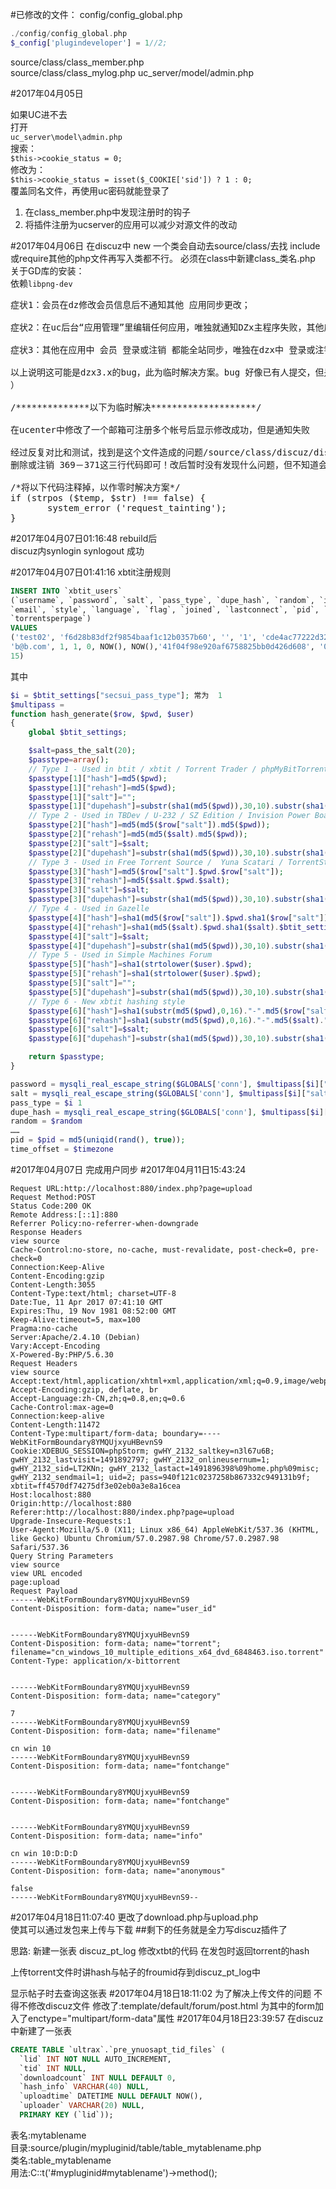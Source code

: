 #已修改的文件：
config/config_global.php  
```php 
./config/config_global.php
$_config['plugindeveloper'] = 1//2;
```
source/class/class_member.php  
source/class/class_mylog.php
uc_server/model/admin.php


#2017年04月05日

如果UC进不去  
打开  
`uc_server\model\admin.php`  
搜索：  
`$this->cookie_status = 0;`  
修改为：  
`$this->cookie_status = isset($_COOKIE['sid']) ? 1 : 0;`  
覆盖同名文件，再使用uc密码就能登录了
1. 在class_member.php中发现注册时的钩子
2. 将插件注册为ucserver的应用可以减少对源文件的改动

#2017年04月06日
在discuz中 new 一个类会自动去source/class/去找 include或require其他的php文件再写入类都不行。
必须在class中新建class_类名.php  
关于GD库的安装：  
依赖`libpng-dev`  

<pre>
症状1：会员在dz修改会员信息后不通知其他 应用同步更改；

症状2：在uc后台“应用管理”里编辑任何应用，唯独就通知DZx主程序失败，其他应用通知成功。这点在uc后台 -->数据列表-->通知列表  内 能查看出错误记录；

症状3：其他在应用中 会员 登录或注销 都能全站同步，唯独在dzx中 登录或注销，不能同步到其他应用。

以上说明这可能是dzx3.x的bug，此为临时解决方案。bug 好像已有人提交，但是官方好像没有反应。
）

/**************以下为临时解决********************/

在ucenter中修改了一个邮箱可注册多个帐号后显示修改成功，但是通知失败

经过反复对比和测试，找到是这个文件造成的问题/source/class/discuz/discuz_application.php
删除或注销 369－371这三行代码即可！改后暂时没有发现什么问题，但不知道会不会有什么隐患。
                             
/*将以下代码注释掉，以作零时解决方案*/
if (strpos ($temp, $str) !== false) {
       system_error ('request_tainting');
}
</pre>

#2017年04月07日01:16:48 
rebuild后  
discuz内synlogin synlogout 成功


#2017年04月07日01:41:16
xbtit注册规则

```sql
INSERT INTO `xbtit_users` 
(`username`, `password`, `salt`, `pass_type`, `dupe_hash`, `random`, `id_level`, 
`email`, `style`, `language`, `flag`, `joined`, `lastconnect`, `pid`, `time_offset`, 
`torrentsperpage`) 
VALUES 
('test02', 'f6d28b83df2f9854baaf1c12b0357b60', '', '1', 'cde4ac77222d3219fc81', 298770, 2, 
'b@b.com', 1, 1, 0, NOW(), NOW(),'41f04f98e920af6758825bb0d426d608', '0', 
15)

```
其中
```php
$i = $btit_settings["secsui_pass_type"]; 常为  1
$multipass = 
function hash_generate($row, $pwd, $user)
{
    global $btit_settings;

    $salt=pass_the_salt(20);
    $passtype=array();
    // Type 1 - Used in btit / xbtit / Torrent Trader / phpMyBitTorrent
    $passtype[1]["hash"]=md5($pwd);
    $passtype[1]["rehash"]=md5($pwd);
    $passtype[1]["salt"]="";
    $passtype[1]["dupehash"]=substr(sha1(md5($pwd)),30,10).substr(sha1(md5($pwd)),0,10);
    // Type 2 - Used in TBDev / U-232 / SZ Edition / Invision Power Board
    $passtype[2]["hash"]=md5(md5($row["salt"]).md5($pwd));
    $passtype[2]["rehash"]=md5(md5($salt).md5($pwd));
    $passtype[2]["salt"]=$salt;
    $passtype[2]["dupehash"]=substr(sha1(md5($pwd)),30,10).substr(sha1(md5($pwd)),0,10);
    // Type 3 - Used in Free Torrent Source /  Yuna Scatari / TorrentStrike / TSSE
    $passtype[3]["hash"]=md5($row["salt"].$pwd.$row["salt"]);
    $passtype[3]["rehash"]=md5($salt.$pwd.$salt);
    $passtype[3]["salt"]=$salt;
    $passtype[3]["dupehash"]=substr(sha1(md5($pwd)),30,10).substr(sha1(md5($pwd)),0,10);
    // Type 4 - Used in Gazelle
    $passtype[4]["hash"]=sha1(md5($row["salt"]).$pwd.sha1($row["salt"]).$btit_settings["secsui_ss"]);
    $passtype[4]["rehash"]=sha1(md5($salt).$pwd.sha1($salt).$btit_settings["secsui_ss"]);
    $passtype[4]["salt"]=$salt;
    $passtype[4]["dupehash"]=substr(sha1(md5($pwd)),30,10).substr(sha1(md5($pwd)),0,10);
    // Type 5 - Used in Simple Machines Forum
    $passtype[5]["hash"]=sha1(strtolower($user).$pwd);
    $passtype[5]["rehash"]=sha1(strtolower($user).$pwd);
    $passtype[5]["salt"]="";
    $passtype[5]["dupehash"]=substr(sha1(md5($pwd)),30,10).substr(sha1(md5($pwd)),0,10);
    // Type 6 - New xbtit hashing style
    $passtype[6]["hash"]=sha1(substr(md5($pwd),0,16)."-".md5($row["salt"])."-".substr(md5($pwd),16,16));
    $passtype[6]["rehash"]=sha1(substr(md5($pwd),0,16)."-".md5($salt)."-".substr(md5($pwd),16,16));
    $passtype[6]["salt"]=$salt;
    $passtype[6]["dupehash"]=substr(sha1(md5($pwd)),30,10).substr(sha1(md5($pwd)),0,10);

    return $passtype;
}

password = mysqli_real_escape_string($GLOBALS['conn'], $multipass[$i]["rehash"])
salt = mysqli_real_escape_string($GLOBALS['conn'], $multipass[$i]["salt"])  ''
pass_type = $i 1
dupe_hash = mysqli_real_escape_string($GLOBALS['conn'], $multipass[$i]["dupehash"])
random = $random
……
pid = $pid = md5(uniqid(rand(), true));
time_offset = $timezone
```
#2017年04月07日
完成用户同步
#2017年04月11日15:43:24
```
Request URL:http://localhost:880/index.php?page=upload
Request Method:POST
Status Code:200 OK
Remote Address:[::1]:880
Referrer Policy:no-referrer-when-downgrade
Response Headers
view source
Cache-Control:no-store, no-cache, must-revalidate, post-check=0, pre-check=0
Connection:Keep-Alive
Content-Encoding:gzip
Content-Length:3055
Content-Type:text/html; charset=UTF-8
Date:Tue, 11 Apr 2017 07:41:10 GMT
Expires:Thu, 19 Nov 1981 08:52:00 GMT
Keep-Alive:timeout=5, max=100
Pragma:no-cache
Server:Apache/2.4.10 (Debian)
Vary:Accept-Encoding
X-Powered-By:PHP/5.6.30
Request Headers
view source
Accept:text/html,application/xhtml+xml,application/xml;q=0.9,image/webp,*/*;q=0.8
Accept-Encoding:gzip, deflate, br
Accept-Language:zh-CN,zh;q=0.8,en;q=0.6
Cache-Control:max-age=0
Connection:keep-alive
Content-Length:11472
Content-Type:multipart/form-data; boundary=----WebKitFormBoundary8YMQUjxyuHBevnS9
Cookie:XDEBUG_SESSION=phpStorm; gwHY_2132_saltkey=n3l67u6B; gwHY_2132_lastvisit=1491892797; gwHY_2132_onlineusernum=1; gwHY_2132_sid=LT2KNn; gwHY_2132_lastact=1491896398%09home.php%09misc; gwHY_2132_sendmail=1; uid=2; pass=940f121c0237258b867332c949131b9f; xbtit=ff4570df74275df3e02eb0a3e8a16cea
Host:localhost:880
Origin:http://localhost:880
Referer:http://localhost:880/index.php?page=upload
Upgrade-Insecure-Requests:1
User-Agent:Mozilla/5.0 (X11; Linux x86_64) AppleWebKit/537.36 (KHTML, like Gecko) Ubuntu Chromium/57.0.2987.98 Chrome/57.0.2987.98 Safari/537.36
Query String Parameters
view source
view URL encoded
page:upload
Request Payload
------WebKitFormBoundary8YMQUjxyuHBevnS9
Content-Disposition: form-data; name="user_id"


------WebKitFormBoundary8YMQUjxyuHBevnS9
Content-Disposition: form-data; name="torrent"; filename="cn_windows_10_multiple_editions_x64_dvd_6848463.iso.torrent"
Content-Type: application/x-bittorrent


------WebKitFormBoundary8YMQUjxyuHBevnS9
Content-Disposition: form-data; name="category"

7
------WebKitFormBoundary8YMQUjxyuHBevnS9
Content-Disposition: form-data; name="filename"

cn win 10
------WebKitFormBoundary8YMQUjxyuHBevnS9
Content-Disposition: form-data; name="fontchange"


------WebKitFormBoundary8YMQUjxyuHBevnS9
Content-Disposition: form-data; name="fontchange"


------WebKitFormBoundary8YMQUjxyuHBevnS9
Content-Disposition: form-data; name="info"

cn win 10:D:D:D
------WebKitFormBoundary8YMQUjxyuHBevnS9
Content-Disposition: form-data; name="anonymous"

false
------WebKitFormBoundary8YMQUjxyuHBevnS9--
```

#2017年04月18日11:07:40
更改了download.php与upload.php  
使其可以通过发包来上传与下载
##剩下的任务就是全力写discuz插件了  

思路:
新建一张表 discuz_pt_log
修改xtbt的代码 在发包时返回torrent的hash

上传torrent文件时讲hash与帖子的froumid存到discuz_pt_log中

显示帖子时去查询这张表
#2017年04月18日18:11:02
为了解决上传文件的问题 不得不修改discuz文件
修改了:template/default/forum/post.html
为其中的form加入了enctype="multipart/form-data"属性
#2017年04月18日23:39:57
在discuz中新建了一张表 
```sql
CREATE TABLE `ultrax`.`pre_ynuosapt_tid_files` (
  `lid` INT NOT NULL AUTO_INCREMENT,
  `tid` INT NULL,
  `downloadcount` INT NULL DEFAULT 0,
  `hash_info` VARCHAR(40) NULL,
  `uploadtime` DATETIME NULL DEFAULT NOW(),
  `uploader` VARCHAR(20) NULL,
  PRIMARY KEY (`lid`));
```
表名:mytablename  
目录:source/plugin/mypluginid/table/table_mytablename.php  
类名:table_mytablename  
用法:C::t('#mypluginid#mytablename')->method();  